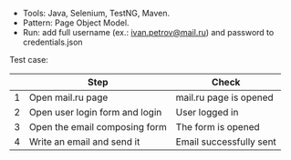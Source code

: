 - Tools: Java, Selenium, TestNG, Maven.
- Pattern: Page Object Model.
- Run: add full username (ex.: ivan.petrov@mail.ru) and password to credentials.json

Test case:

|     | Step                           | Check                    |
|-----|--------------------------------|--------------------------|
| 1   | Open mail.ru page              | mail.ru page is opened   |
| 2   | Open user login form and login | User logged in           |
| 3   | Open the email composing form  | The form is opened       |
| 4   | Write an email and send it     | Email successfully sent  |
